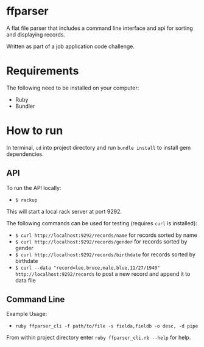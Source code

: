 ffparser
========

A flat file parser that includes a command line interface and api for sorting and displaying records.

Written as part of a job application code challenge.

Requirements
============

The following need to be installed on your computer:
- Ruby
- Bundler

How to run
==========

In terminal, `cd` into project directory and run `bundle install` to install gem dependencies.


API
---

To run the API locally:
- `$ rackup`

This will start a local rack server at port 9292.

The following commands can be used for testing (requires `curl` is installed):
- `$ curl http://localhost:9292/records/name` for records sorted by name
- `$ curl http://localhost:9292/records/gender` for records sorted by gender
- `$ curl http://localhost:9292/records/birthdate` for records sorted by birthdate
- `$ curl --data "record=lee,bruce,male,blue,11/27/1940" http://localhost:9292/records` to post a new record and append it to data file

Command Line
------------

Example Usage:
- `ruby ffparser_cli -f path/to/file -s fielda,fieldb -o desc, -d pipe`

From within project directory enter `ruby ffparser_cli.rb --help` for help.
